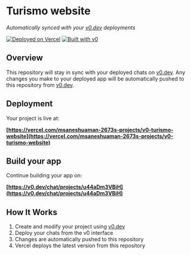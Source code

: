 # Turismo website

*Automatically synced with your [v0.dev](https://v0.dev) deployments*

[![Deployed on Vercel](https://img.shields.io/badge/Deployed%20on-Vercel-black?style=for-the-badge&logo=vercel)](https://vercel.com/msaneshuaman-2673s-projects/v0-turismo-website)
[![Built with v0](https://img.shields.io/badge/Built%20with-v0.dev-black?style=for-the-badge)](https://v0.dev/chat/projects/u44aDm3VBiH)

## Overview

This repository will stay in sync with your deployed chats on [v0.dev](https://v0.dev).
Any changes you make to your deployed app will be automatically pushed to this repository from [v0.dev](https://v0.dev).

## Deployment

Your project is live at:

**[https://vercel.com/msaneshuaman-2673s-projects/v0-turismo-website](https://vercel.com/msaneshuaman-2673s-projects/v0-turismo-website)**

## Build your app

Continue building your app on:

**[https://v0.dev/chat/projects/u44aDm3VBiH](https://v0.dev/chat/projects/u44aDm3VBiH)**

## How It Works

1. Create and modify your project using [v0.dev](https://v0.dev)
2. Deploy your chats from the v0 interface
3. Changes are automatically pushed to this repository
4. Vercel deploys the latest version from this repository
